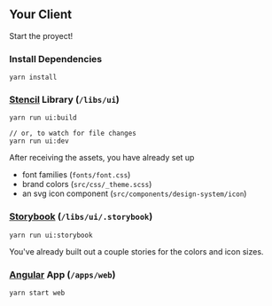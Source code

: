 ## Your Client

Start the proyect!

### Install Dependencies

```
yarn install
```

### [Stencil](https://stenciljs.com/docs/introduction) Library (`/libs/ui`)

```
yarn run ui:build

// or, to watch for file changes
yarn run ui:dev
```

After receiving the assets, you have already set up

- font families (`fonts/font.css`)
- brand colors (`src/css/_theme.scss`)
- an svg icon component (`src/components/design-system/icon`)

### [Storybook](https://storybook.js.org/) (`/libs/ui/.storybook`)

```
yarn run ui:storybook
```

You've already built out a couple stories for the colors and icon sizes.

### [Angular](https://angular.io/) App (`/apps/web`)

```
yarn start web
```
